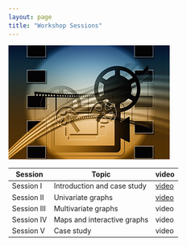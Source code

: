 ```yaml
---
layout: page
title: "Workshop Sessions"
---
```

![](video.png)

Session | Topic | video
----|------|----------
Session I |  Introduction and case study | [video](https://drive.google.com/file/d/15ohxRa_rZm7kMxqQtRCLszY1oEgOOnQg/view?usp=sharing)
Session II | Univariate graphs | [video](https://drive.google.com/file/d/1QTGcc3oT9lM0JorYdOtX7_Kg8wtNjhs8/view?usp=sharing)
Session III | Multivariate graphs | video
Session IV | Maps and interactive graphs | video
Session V | Case study | video
